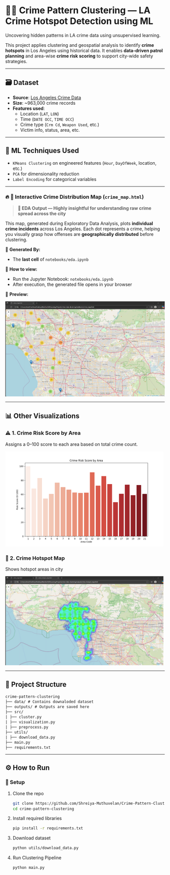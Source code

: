 # 🕵️‍♀️ Crime Pattern Clustering — LA Crime Hotspot Detection using ML

Uncovering hidden patterns in LA crime data using unsupervised learning.

This project applies clustering and geospatial analysis to identify **crime hotspots** in Los Angeles using historical data.
It enables **data-driven patrol planning** and area-wise **crime risk scoring** to support city-wide safety strategies.

---

## 🗃️ Dataset

- **Source**: [Los Angeles Crime Data](https://www.kaggle.com/datasets/hemil26/crime-in-los-angeles)
- **Size**: ~963,000 crime records
- **Features used**:
  - Location (`LAT`, `LON`)
  - Time (`DATE OCC`, `TIME OCC`)
  - Crime type (`Crm Cd`, `Weapon Used`, etc.)
  - Victim info, status, area, etc.

---

## 🧠 ML Techniques Used

- `KMeans Clustering` on engineered features (`Hour`, `DayOfWeek`, location, etc.)
- `PCA` for dimensionality reduction
- `Label Encoding` for categorical variables

---

### 🔥 🚨 Interactive Crime Distribution Map (`crime_map.html`)

> **📍 EDA Output — Highly insightful for understanding raw crime spread across the city**

This map, generated during Exploratory Data Analysis, plots **individual crime incidents** across Los Angeles. Each dot represents a crime, helping you visually grasp how offenses are **geographically distributed** before clustering.

🧪 **Generated By:**
- The **last cell** of `notebooks/eda.ipynb`

🔗 **How to view:**
- Run the Jupyter Notebook: `notebooks/eda.ipynb`
- After execution, the generated file opens in your browser

📸 **Preview:**

<img src="crime_map.jpg" width="600"/>

---

## 📊 Other Visualizations

### ⚠️ 1. Crime Risk Score by Area
Assigns a 0–100 score to each area based on total crime count.

<img src="risk_score_by_area.png" width="500">


### 🔢 2. Crime Hotspot Map
Shows hotspot areas in city 

<img src="crime_hotspot_map.jpg" width="500">

---

## 📂 Project Structure
```
crime-pattern-clustering
├── data/ # Contains downaloded dataset
├── outputs/ # Outputs are saved here 
├── src/
| ├── cluster.py
| ├── visualization.py
| ├── preprocess.py
├── utils/
| ├── download_data.py
├── main.py
├── requirements.txt
```
---

## ⚙️ How to Run

### 🔧 Setup
1. Clone the repo
   ```bash
   git clone https://github.com/Shreiya-Muthuvelan/Crime-Pattern-Clustering.git
   cd crime-pattern-clustering
2. Install required libraries
   ```bash
   pip install -r requirements.txt
3. Download dataset
   ```bash
   python utils/download_data.py
4. Run Clustering Pipeline
   ```bash
   python main.py
   

